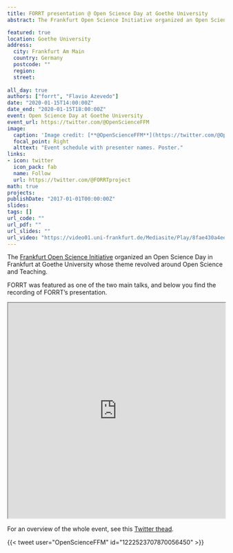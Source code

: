 ```yaml
---
title: FORRT presentation @ Open Science Day at Goethe University
abstract: The Frankfurt Open Science Initiative organized an Open Science Day in Frankfurt at Goethe University whose theme revolved around Open Science and Teaching. FORRT was featured as one of the two main talks, and it was recorded.

featured: true
location: Goethe University
address:
  city: Frankfurt Am Main
  country: Germany
  postcode: ""
  region: 
  street: 
  
all_day: true
authors: ["forrt", "Flavio Azevedo"]
date: "2020-01-15T14:00:00Z"
date_end: "2020-01-15T18:00:00Z"
event: Open Science Day at Goethe University
event_url: https://twitter.com/@OpenScienceFFM
image:
  caption: 'Image credit: [**@OpenScienceFFM**](https://twitter.com/@OpenScienceFFM)'
  focal_point: Right
  alttext: "Event schedule with presenter names. Poster."
links:
- icon: twitter
  icon_pack: fab
  name: Follow
  url: https://twitter.com/@FORRTproject
math: true
projects:
publishDate: "2017-01-01T00:00:00Z"
slides: 
tags: []
url_code: ""
url_pdf: ""
url_slides: ""
url_video: "https://video01.uni-frankfurt.de/Mediasite/Play/8fae430a4ee24d62a7f61985f74f27121d"
---
```


The [Frankfurt Open Science Initiative](https://frankfurt-osi.netlify.com/) organized an Open Science Day in Frankfurt at Goethe University whose theme revolved around Open Science and Teaching.

FORRT was featured as one of the two main talks, and below you find the recording of FORRT’s presentation. 

<iframe src="https://video01.uni-frankfurt.de/Mediasite/Play/8fae430a4ee24d62a7f61985f74f27121d" width="100%" height="500" allowfullscreen="allowfullscreen"></iframe>

For an overview of the whole event, see this [Twitter thead](https://twitter.com/OpenScienceFFM/status/1222523707870056450).

{{< tweet user="OpenScienceFFM" id="1222523707870056450" >}}
